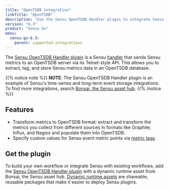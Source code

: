 ```yaml
---
title: "OpenTSDB integration"
linkTitle: "OpenTSDB"
description: "Use the Sensu OpenTSDB Handler plugin to integrate Sensu with your existing OpenTSDB workflows. Read about the features of Sensu's OpenTSDB integration and learn how to get the plugin."
version: "6.3"
product: "Sensu Go"
menu: 
  sensu-go-6.3:
    parent: supported-integrations
---
```


The [Sensu OpenTSDB Handler plugin][4] is a Sensu [handler][1] that sends Sensu metrics to an OpenTSDB server via its Telnet-style API.
This allows you to extract, tag, and store Sensu metrics data in an OpenTSDB database.

{{% notice note %}}
**NOTE**: The Sensu OpenTSDB Handler plugin is an example of Sensu's time-series and long-term event storage integrations.
To find more integrations, search [Bonsai, the Sensu asset hub](https://bonsai.sensu.io/).
{{% /notice %}}

## Features

- Transform metrics to OpenTSDB format: extract and transform the metrics you collect from different sources in formats like Graphite, Influx, and Nagios and populate them into OpenTSDB.
- Specify custom values for Sensu event metric points via [metric tags][6].

## Get the plugin

To build your own workflow or integrate Sensu with existing workflows, add the [Sensu OpenTSDB Handler plugin][4] with a dynamic runtime asset from Bonsai, the Sensu asset hub.
[Dynamic runtime assets][5] are shareable, reusable packages that make it easier to deploy Sensu plugins.


[1]: ../../../observability-pipeline/observe-process/handlers/
[2]: ../../../observability-pipeline/observe-process/handler-templates/
[3]: ../../../operations/manage-secrets/
[4]: https://bonsai.sensu.io/assets/sensu/sensu-opentsdb-handler
[5]: ../../assets/
[6]: ../../../observability-pipeline/observe-schedule/checks/#output-metric-tags
